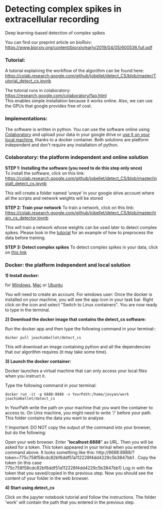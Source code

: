 # Detecting complex spikes in extracellular recording  
Deep learning-based detection of complex spikes  

You can find our preprint article on bioRxiv: https://www.biorxiv.org/content/biorxiv/early/2019/04/05/600536.full.pdf

### <a name="Tutorial">Tutorial:</a>
A tutorial explaining the workflow of the algorithm can be found here: https://colab.research.google.com/github/jobellet/detect_CS/blob/master/Tutorial_detect_cs.ipynb

The tutorial runs in colaboratory: 
https://research.google.com/colaboratory/faq.html  
This enables simple installation because it works online.
Also, we can use the GPUs that google provides free of cost.

### <a name="Implementations">Implementations:</a>
The software is written in python. You can use the software online using [Colaboratory](#Colaboratory) and upload your data in your google drive or [use it on your local machine](#docker), thanks to a docker container. Both solutions are platform independent and don't require any installation of python.

### <a name="Colaboratory">Colaboratory:</a> the platform independent and online solution
 
**STEP 1: Installing the software (you need to do this step only once)**  
To install the software, click on this link:   
https://colab.research.google.com/github/jobellet/detect_CS/blob/master/install_detect_cs.ipynb

This will create a folder named ‘uneye’ in your google drive account where all the scripts and network weights will be stored
 
 
 
**STEP 2: Train your network** 
To train a network, click on this link:  
https://colab.research.google.com/github/jobellet/detect_CS/blob/master/train_cs_detector.ipynb

This will train a network whose weights can be used later to detect complex spikes. Please look in the [tutorial](https://colab.research.google.com/github/jobellet/detect_CS/blob/master/Tutorial_detect_cs.ipynb) for an example of how to preprocess the data before training.
 
 
**STEP 3: Detect complex spikes**
To detect complex spikes in your data, click on [this link](https://colab.research.google.com/github/jobellet/detect_CS/blob/master/predict_cs.ipynb)
 
 
 
### <a name="docker">Docker:</a> the platform independent and local solution

**1) Install docker:** 

for [Windows](https://docs.docker.com/docker-for-windows/install/#download-docker-for-windows), [Mac](https://store.docker.com/editions/community/docker-ce-desktop-mac) or [Ubuntu](https://docs.docker.com/install/linux/docker-ce/ubuntu/#set-up-the-repository)

You will need to create an account. 
For windows user: Once the docker is installed on your machine, you will see the app icon in your task bar. Right click on the icon and select "Switch to Linux containers". You are now ready to type in the terminal.   

**2) Download the docker image that contains the detect_cs software:** 

Run the docker app and then type the following command in your terminal::

    docker pull joachimbellet/detect_cs

This will download an image containing python and all the dependencies that our algorithm requires (it may take some time).
 
 
**3) Launch the docker container:** 

Docker launches a virtual machine that can only access your local files when you instruct it.
 
Type the following command in your terminal:
 
    docker run -it -p 6888:8888 -v YourPath:/home/jovyan/work joachimbellet/detect_cs
    
In YourPath write the path on your machine that you want the container to access to. On Unix machine, you might need to write '/' before your path. This folder contains the data you want to analyse.

!! Important: DO NOT copy the output of the command into your browser, but do the following:
 
Open your web browser. Enter "**localhost:6888**" as URL. Then you will be asked for a token.
This token appeared in your terinal when you entered the command above. It looks something like this: http://6688:8888/?token=775c758f58cdc82bf6ddf51a112228f4dd4229c5b3847bb1 . Copy the token (in this case 775c758f58cdc82bf6ddf51a112228f4dd4229c5b3847bb1) 
Log in with the token that you saved/copied in the previous step.
Now you should see the content of your folder in the web browser.

 
**4)  Start using detect_cs**

Click on the jupyter notebook tutorial and follow the instructions. The folder 'work' will contain the path that you entered in the previous step.
